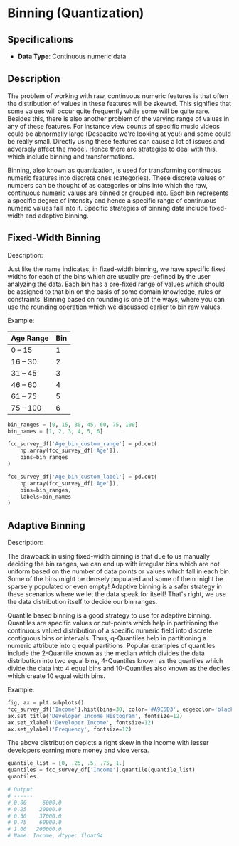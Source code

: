 # Binning (Quantization)

## Specifications

- **Data Type**: Continuous numeric data

## Description

The problem of working with raw, continuous numeric features is that often the distribution of values in these features will be skewed.
This signifies that some values will occur quite frequently while some will be quite rare.
Besides this, there is also another problem of the varying range of values in any of these features.
For instance view counts of specific music videos could be abnormally large (Despacito we're looking at you!) and some could be really small.
Directly using these features can cause a lot of issues and adversely affect the model.
Hence there are strategies to deal with this, which include binning and transformations.

Binning, also known as quantization, is used for transforming continuous numeric features into discrete ones (categories).
These discrete values or numbers can be thought of as categories or bins into which the raw, continuous numeric values are binned or grouped into.
Each bin represents a specific degree of intensity and hence a specific range of continuous numeric values fall into it.
Specific strategies of binning data include fixed-width and adaptive binning.

## Fixed-Width Binning

Description:

Just like the name indicates, in fixed-width binning, we have specific fixed widths for each of the bins which are usually pre-defined by the user analyzing the data.
Each bin has a pre-fixed range of values which should be assigned to that bin on the basis of some domain knowledge, rules or constraints.
Binning based on rounding is one of the ways, where you can use the rounding operation which we discussed earlier to bin raw values.

Example:

| Age Range     | Bin |
|---------------|-----|
| 0  –  15      | 1   |
| 16 –  30      | 2   |
| 31 –  45      | 3   |
| 46 –  60      | 4   |
| 61 –  75      | 5   |
| 75 – 100      | 6   |

```python
bin_ranges = [0, 15, 30, 45, 60, 75, 100]
bin_names = [1, 2, 3, 4, 5, 6]

fcc_survey_df['Age_bin_custom_range'] = pd.cut(
    np.array(fcc_survey_df['Age']),
    bins=bin_ranges
)

fcc_survey_df['Age_bin_custom_label'] = pd.cut(
    np.array(fcc_survey_df['Age']),
    bins=bin_ranges,
    labels=bin_names
)
```

## Adaptive Binning

Description:

The drawback in using fixed-width binning is that due to us manually deciding the bin ranges, we can end up with irregular bins which are not uniform based on the number of data points or values which fall in each bin.
Some of the bins might be densely populated and some of them might be sparsely populated or even empty!
Adaptive binning is a safer strategy in these scenarios where we let the data speak for itself!
That's right, we use the data distribution itself to decide our bin ranges.

Quantile based binning is a good strategy to use for adaptive binning.
Quantiles are specific values or cut-points which help in partitioning the continuous valued distribution of a specific numeric field into discrete contiguous bins or intervals.
Thus, q-Quantiles help in partitioning a numeric attribute into q equal partitions.
Popular examples of quantiles include the 2-Quantile known as the median which divides the data distribution into two equal bins, 4-Quantiles known as the quartiles which divide the data into 4 equal bins and 10-Quantiles also known as the deciles which create 10 equal width bins.

Example:

```python
fig, ax = plt.subplots()
fcc_survey_df['Income'].hist(bins=30, color='#A9C5D3', edgecolor='black', grid=False)
ax.set_title('Developer Income Histogram', fontsize=12)
ax.set_xlabel('Developer Income', fontsize=12)
ax.set_ylabel('Frequency', fontsize=12)
```

The above distribution depicts a right skew in the income with lesser developers earning more money and vice versa.

```python
quantile_list = [0, .25, .5, .75, 1.]
quantiles = fcc_survey_df['Income'].quantile(quantile_list)
quantiles

# Output
# ------
# 0.00     6000.0
# 0.25    20000.0
# 0.50    37000.0
# 0.75    60000.0
# 1.00   200000.0
# Name: Income, dtype: float64
```
